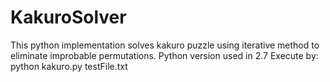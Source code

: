 # KakuroSolver
This python implementation solves kakuro puzzle using iterative method to eliminate improbable permutations.
Python version used in 2.7
Execute by:
  python kakuro.py testFile.txt
